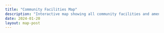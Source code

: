 ```yaml
---
title: "Community Facilities Map"
description: "Interactive map showing all community facilities and amenities."
date: 2024-01-20
layout: map-post
---
```


<style>
    * {
        box-sizing: border-box;
    }

    :root {
        --safe-top: env(safe-area-inset-top);
        --safe-right: env(safe-area-inset-right);
        --safe-bottom: env(safe-area-inset-bottom);
        --safe-left: env(safe-area-inset-left);
    }

    body {
        height: 100vh;
        padding: env(safe-area-inset-top) env(safe-area-inset-right) 0 env(safe-area-inset-left);
    }
    #main-wrapper,
    #main-wrapper .container,
    #main-wrapper .container div:first-of-type,
    #main-wrapper .container div:first-of-type main,
    #main-wrapper .container div:first-of-type main article,
    #main-wrapper .container div:first-of-type main article .content {
        min-height: 0;
        margin-top: 0;
        height: 100%;
    }
    #topbar-title,
    #main-wrapper .container div:nth-of-type(2) {
        display: none;
    }
    #main-wrapper .container div:first-of-type main article header h1 {
        margin-top: 0;
    }
    #main-wrapper .container div:first-of-type main article header p.post-desc {
        line-height: 1.4;
        margin-bottom: 1em !important;
    }
    article {
        display: flex;
        flex-direction: column;
    }
    article.px-1 {
        padding-left: 0 !important;
        padding-right: 0 !important;
    }
    .content {
        padding: 0;
    }
    #tail-wrapper nav.post-navigation {
        display: none !important;
    }

    /* non-PWA mobile styles */
    @media (display-mode: browser) and (max-width: 767px) {
        body {
            height: 100svh;
        }

        /* iOS-only hint if you need it */
        @supports (-webkit-touch-callout: none) {
            /* iOS-specific fixes here if desired */
        }
    }
    
    /* Always set the map height explicitly to define the size of the div
    * element that contains the map. */
    gmp-map {
        height: 100%;
    }

</style>

<gmp-map center="32.3044810,-80.9572716" zoom="12.5" id="map"></gmp-map>

<script type="module">
    import { getMap, loadGeoJSON, fitBounds, applyStyle } from '{{ '/assets/js/gmap.js' | relative_url }}';

    (async () => {
        try {    
            const map = await getMap('map');
            await loadGeoJSON(map, 'https://raw.githubusercontent.com/schh-commons/knowledge-base/main/geojson/Sun_City,_Hilton_Head.geojson');
            await loadGeoJSON(map, 'https://raw.githubusercontent.com/schh-commons/knowledge-base/main/geojson/Amenity_Locations.geojson');
            applyStyle(map, {
                fillColor: '#FF0000',
                fillOpacity: 0.3,
                strokeColor: '#FF0000',
                strokeWeight: 1
            });
        } catch (error) {
            console.error('Error initializing map:', error);
        }
    })();

</script>

